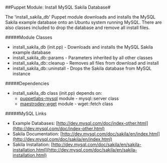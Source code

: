 ##Puppet Module: Install MySQL Sakila Database#

The 'install_sakila_db' Puppet module downloads and installs the MySQL Sakila example database onto an Ubuntu system running MySQL. There are also classes included to drop the database and remove all install files.

#####Module Classes
* install_sakila_db (init.pp) - Downloads and installs the MySQL Sakila example database
* install_sakila_db::params - Parameters inherited by all other classes
* install_sakila_db::cleanup - Removes all files from download and install
* install_sakila_db::uninstall - Drops the Sakila database from MySQL instance

#####Dependencies
* install_sakila_db class (init.pp) depends on:
  * [puppetlabs-mysql](https://forge.puppetlabs.com/puppetlabs/mysql) module - mysql::server class
  * [maestrodev-wget](https://forge.puppetlabs.com/maestrodev/wget) module - wget::fetch class

#####MySQL Links
* Example Databases: [http://dev.mysql.com/doc/index-other.html](http://dev.mysql.com/doc/index-other.html)
* Sakila Documentation: [http://dev.mysql.com/doc/sakila/en/index.html](http://dev.mysql.com/doc/sakila/en/index.html)
* Sakila Installation: [http://dev.mysql.com/doc/sakila/en/sakila-installation.html](http://dev.mysql.com/doc/sakila/en/sakila-installation.html)  

